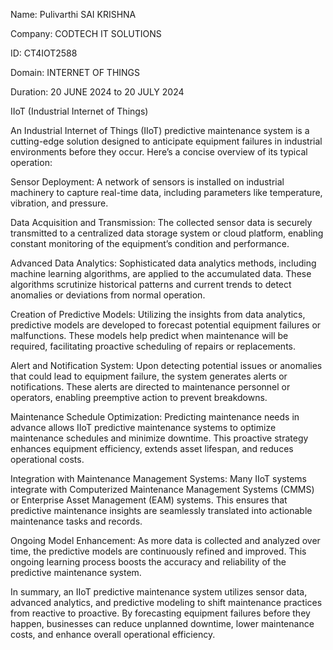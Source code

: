 Name: Pulivarthi SAI KRISHNA

Company: CODTECH IT SOLUTIONS

ID: CT4IOT2588

Domain: INTERNET OF THINGS

Duration: 20 JUNE 2024 to 20 JULY 2024

IIoT (Industrial Internet of Things)

An Industrial Internet of Things (IIoT) predictive maintenance system is a cutting-edge solution designed to anticipate equipment failures in industrial environments before they occur. Here’s a concise overview of its typical operation:

Sensor Deployment: A network of sensors is installed on industrial machinery to capture real-time data, including parameters like temperature, vibration, and pressure.

Data Acquisition and Transmission: The collected sensor data is securely transmitted to a centralized data storage system or cloud platform, enabling constant monitoring of the equipment’s condition and performance.

Advanced Data Analytics: Sophisticated data analytics methods, including machine learning algorithms, are applied to the accumulated data. These algorithms scrutinize historical patterns and current trends to detect anomalies or deviations from normal operation.

Creation of Predictive Models: Utilizing the insights from data analytics, predictive models are developed to forecast potential equipment failures or malfunctions. These models help predict when maintenance will be required, facilitating proactive scheduling of repairs or replacements.

Alert and Notification System: Upon detecting potential issues or anomalies that could lead to equipment failure, the system generates alerts or notifications. These alerts are directed to maintenance personnel or operators, enabling preemptive action to prevent breakdowns.

Maintenance Schedule Optimization: Predicting maintenance needs in advance allows IIoT predictive maintenance systems to optimize maintenance schedules and minimize downtime. This proactive strategy enhances equipment efficiency, extends asset lifespan, and reduces operational costs.

Integration with Maintenance Management Systems: Many IIoT systems integrate with Computerized Maintenance Management Systems (CMMS) or Enterprise Asset Management (EAM) systems. This ensures that predictive maintenance insights are seamlessly translated into actionable maintenance tasks and records.

Ongoing Model Enhancement: As more data is collected and analyzed over time, the predictive models are continuously refined and improved. This ongoing learning process boosts the accuracy and reliability of the predictive maintenance system.

In summary, an IIoT predictive maintenance system utilizes sensor data, advanced analytics, and predictive modeling to shift maintenance practices from reactive to proactive. By forecasting equipment failures before they happen, businesses can reduce unplanned downtime, lower maintenance costs, and enhance overall operational efficiency.
